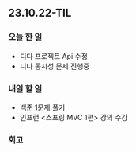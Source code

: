 ## 23.10.22-TIL

### 오늘 한 일
- 디다 프로젝트 Api 수정
- 디다 동시성 문제 진행중

### 내일 할 일
- 백준 1문제 풀기
- 인프런 <스프링 MVC 1편> 강의 수강

### 회고
> 